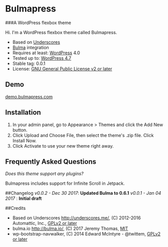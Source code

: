 # Bulmapress
###A WordPress flexbox theme


Hi. I'm a WordPress flexbox theme called Bulmapress.

- Based on [Underscores](http://underscores.me/)
- [Bulma](http://bulma.io) integration
- Requires at least: [WordPress](http://wordpress.org) 4.0
- Tested up to: [WordPress 4.7](https://wordpress.org/download/)
- Stable tag: 0.0.1
- License: [GNU General Public License v2 or later](http://www.gnu.org/licenses/gpl-2.0.html)

## Demo

[demo.bulmapress.com](http://demo.bulmapress.com/)

## Installation

1. In your admin panel, go to Appearance > Themes and click the Add New button.
2. Click Upload and Choose File, then select the theme's .zip file. Click Install Now.
3. Click Activate to use your new theme right away.

## Frequently Asked Questions

*Does this theme support any plugins?*

Bulmapress includes support for Infinite Scroll in Jetpack.

##Changelog
*v0.0.2 - Dec 30 2017*: **Updated Bulma to 0.6.1**
*v0.0.1 - Jan 04 2017* : **Initial draft**

##Credits

* Based on Underscores http://underscores.me/, (C) 2012-2016 Automattic, Inc., [GPLv2 or later](https://www.gnu.org/licenses/gpl-2.0.html)
* bulma.io http://bulma.io/, (C) 2017 Jeremy Thomas, [MIT](http://opensource.org/licenses/MIT)
* wp-bootstrap-navwalker, (C) 2014 Edward McIntyre - @twittem, [GPLv2 or later](https://www.gnu.org/licenses/gpl-2.0.html)